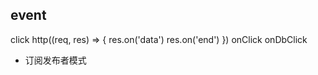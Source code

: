## event
click 
http((req, res) => {
  res.on('data')
  res.on('end')
})
onClick
onDbClick

- 订阅发布者模式